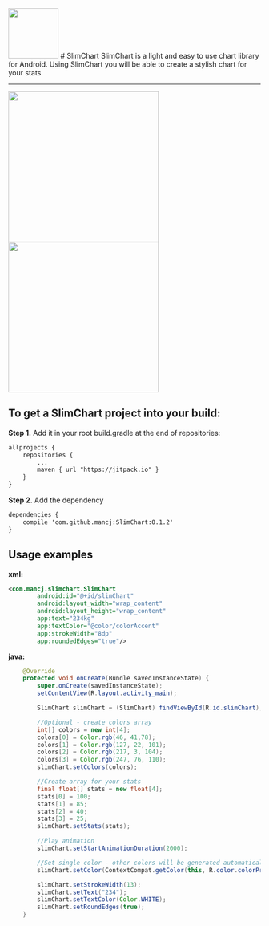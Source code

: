 <img src="https://github.com/mancj/SlimChart/blob/master/art/app_logo.png" width="100"> 
# SlimChart
SlimChart is a light and easy to use chart library for Android.
Using SlimChart you will be able to create a stylish chart for your stats

----------
<img src="https://github.com/mancj/SlimChart/blob/master/art/slim-chart-screencast.gif" width="300"> 
<img src="https://github.com/mancj/SlimChart/blob/master/art/device-2016-10-31-215202.png" width="300"> 

## To get a SlimChart project into your build:

**Step 1.** Add it in your root build.gradle at the end of repositories:
```xml 
allprojects {
    repositories {
        ...
        maven { url "https://jitpack.io" }
    }
}
```
**Step 2.** Add the dependency
```xml
dependencies {
    compile 'com.github.mancj:SlimChart:0.1.2'
}
```


## Usage examples

**xml:**
```xml
<com.mancj.slimchart.SlimChart
        android:id="@+id/slimChart" 
        android:layout_width="wrap_content"
        android:layout_height="wrap_content"
        app:text="234kg"
        app:textColor="@color/colorAccent"
        app:strokeWidth="8dp"
        app:roundedEdges="true"/>
```

**java:**
```java
    @Override
    protected void onCreate(Bundle savedInstanceState) {
        super.onCreate(savedInstanceState);
        setContentView(R.layout.activity_main);

        SlimChart slimChart = (SlimChart) findViewById(R.id.slimChart);

        //Optional - create colors array
        int[] colors = new int[4];
        colors[0] = Color.rgb(46, 41,78);
        colors[1] = Color.rgb(127, 22, 101);
        colors[2] = Color.rgb(217, 3, 104);
        colors[3] = Color.rgb(247, 76, 110);
        slimChart.setColors(colors);

        //Create array for your stats
        final float[] stats = new float[4];
        stats[0] = 100;
        stats[1] = 85;
        stats[2] = 40;
        stats[3] = 25;
        slimChart.setStats(stats);

        //Play animation
        slimChart.setStartAnimationDuration(2000);

        //Set single color - other colors will be generated automatically
        slimChart.setColor(ContextCompat.getColor(this, R.color.colorPrimary));

        slimChart.setStrokeWidth(13);
        slimChart.setText("234");
        slimChart.setTextColor(Color.WHITE);
        slimChart.setRoundEdges(true);
    }
```

